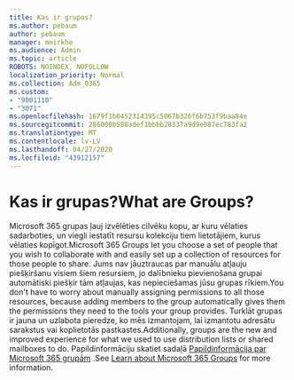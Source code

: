 ```yaml
---
title: Kas ir grupas?
ms.author: pebaum
author: pebaum
manager: mnirkhe
ms.audience: Admin
ms.topic: article
ROBOTS: NOINDEX, NOFOLLOW
localization_priority: Normal
ms.collection: Adm_O365
ms.custom:
- "9001110"
- "3071"
ms.openlocfilehash: 1679f1b0452314395c5067b326f6b753f9baa84e
ms.sourcegitcommit: 286000b588adef1bbbb28337a9d9e087ec783fa2
ms.translationtype: MT
ms.contentlocale: lv-LV
ms.lasthandoff: 04/27/2020
ms.locfileid: "43912157"
---
```

# <a name="what-are-groups"></a><span data-ttu-id="c70b7-102">Kas ir grupas?</span><span class="sxs-lookup"><span data-stu-id="c70b7-102">What are Groups?</span></span>

<span data-ttu-id="c70b7-103">Microsoft 365 grupas ļauj izvēlēties cilvēku kopu, ar kuru vēlaties sadarboties, un viegli iestatīt resursu kolekciju tiem lietotājiem, kurus vēlaties kopīgot.</span><span class="sxs-lookup"><span data-stu-id="c70b7-103">Microsoft 365 Groups let you choose a set of people that you wish to collaborate with and easily set up a collection of resources for those people to share.</span></span> <span data-ttu-id="c70b7-104">Jums nav jāuztraucas par manuālu atļauju piešķiršanu visiem šiem resursiem, jo dalībnieku pievienošana grupai automātiski piešķir tām atļaujas, kas nepieciešamas jūsu grupas rīkiem.</span><span class="sxs-lookup"><span data-stu-id="c70b7-104">You don't have to worry about manually assigning permissions to all those resources, because adding members to the group automatically gives them the permissions they need to the tools your group provides.</span></span> <span data-ttu-id="c70b7-105">Turklāt grupas ir jauna un uzlabota pieredze, ko mēs izmantojam, lai izmantotu adresātu sarakstus vai koplietotās pastkastes.</span><span class="sxs-lookup"><span data-stu-id="c70b7-105">Additionally, groups are the new and improved experience for what we used to use distribution lists or shared mailboxes to do.</span></span>  <span data-ttu-id="c70b7-106">Papildinformāciju skatiet sadaļā [Papildinformācija par Microsoft 365 grupām](https://support.office.com/article/b565caa1-5c40-40ef-9915-60fdb2d97fa2) .</span><span class="sxs-lookup"><span data-stu-id="c70b7-106">See [Learn about Microsoft 365 Groups](https://support.office.com/article/b565caa1-5c40-40ef-9915-60fdb2d97fa2) for more information.</span></span> 